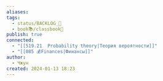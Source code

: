 ```yaml
---
aliases: 
tags:
  - status/BACKLOG_🌰
  - book📚/classbook📖
publish: true
connected:
  - "[[519.21  Probability theory|Теория вероятности]]"
  - "[[085 💰Finances|Финансы]]"
author:
  - Чжун
created: 2024-01-13 18:23
---
```




